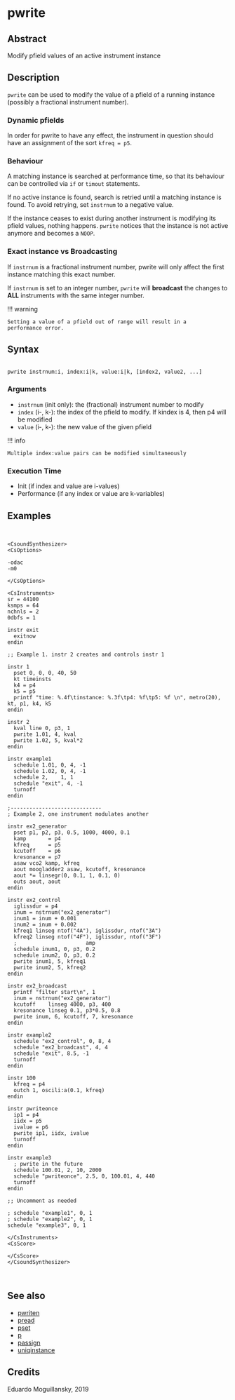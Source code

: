 # pwrite

## Abstract

Modify pfield values of an active instrument instance

## Description

`pwrite` can be used to modify the value of a pfield of a running instance 
(possibly a fractional instrument number).


### Dynamic pfields

In order for pwrite to have any effect, the instrument in question should
have an assignment of the sort `kfreq = p5`. 


### Behaviour

A matching instance is searched at performance time, so that its
behaviour can be controlled via `if` or `timout` statements.

If no active instance is found, search is retried until a matching
instance is found. To avoid retrying, set `instrnum` to a negative value.

If the instance ceases to exist during another instrument is modifying
its pfield values, nothing happens. `pwrite` notices that the instance
is not active anymore and becomes a `NOOP`.

### Exact instance vs Broadcasting

If `instrnum` is a fractional instrument number, pwrite will only affect
the first instance matching this exact number.

If `instrnum` is set to an integer number, `pwrite` will **broadcast** the
changes to **ALL** instruments with the same integer number.

!!! warning

    Setting a value of a pfield out of range will result in a 
    performance error. 

## Syntax

```csound

pwrite instrnum:i, index:i|k, value:i|k, [index2, value2, ...]

```
    
### Arguments

* `instrnum` (init only): the (fractional) instrument number to modify
* `index` (i-, k-): the index of the pfield to modify. If kindex is 4, then p4 will be modified
* `value` (i-, k-): the new value of the given pfield


!!! info

    Multiple index:value pairs can be modified simultaneously


### Execution Time

* Init (if index and value are i-values)
* Performance (if any index or value are k-variables)

## Examples

```csound


<CsoundSynthesizer>
<CsOptions>

-odac
-m0

</CsOptions>

<CsInstruments>
sr = 44100
ksmps = 64
nchnls = 2
0dbfs = 1

instr exit
  exitnow
endin
  
;; Example 1. instr 2 creates and controls instr 1
  
instr 1
  pset 0, 0, 0, 40, 50
  kt timeinsts
  k4 = p4
  k5 = p5
  printf "time: %.4f\tinstance: %.3f\tp4: %f\tp5: %f \n", metro(20), kt, p1, k4, k5
endin

instr 2
  kval line 0, p3, 1
  pwrite 1.01, 4, kval
  pwrite 1.02, 5, kval*2
endin

instr example1
  schedule 1.01, 0, 4, -1
  schedule 1.02, 0, 4, -1
  schedule 2,    1, 1
  schedule "exit", 4, -1
  turnoff
endin

;-----------------------------
; Example 2, one instrument modulates another

instr ex2_generator
  pset p1, p2, p3, 0.5, 1000, 4000, 0.1
  kamp       = p4
  kfreq      = p5
  kcutoff    = p6
  kresonance = p7
  asaw vco2 kamp, kfreq
  aout moogladder2 asaw, kcutoff, kresonance
  aout *= linsegr(0, 0.1, 1, 0.1, 0)
  outs aout, aout  
endin

instr ex2_control
  iglissdur = p4
  inum = nstrnum("ex2_generator")
  inum1 = inum + 0.001
  inum2 = inum + 0.002
  kfreq1 linseg ntof("4A"), iglissdur, ntof("3A")
  kfreq2 linseg ntof("4F"), iglissdur, ntof("3F")
  ;                      amp
  schedule inum1, 0, p3, 0.2 
  schedule inum2, 0, p3, 0.2
  pwrite inum1, 5, kfreq1
  pwrite inum2, 5, kfreq2
endin

instr ex2_broadcast
  printf "filter start\n", 1
  inum = nstrnum("ex2_generator")
  kcutoff    linseg 4000, p3, 400
  kresonance linseg 0.1, p3*0.5, 0.8
  pwrite inum, 6, kcutoff, 7, kresonance
endin

instr example2
  schedule "ex2_control", 0, 8, 4
  schedule "ex2_broadcast", 4, 4
  schedule "exit", 8.5, -1
  turnoff
endin

instr 100
  kfreq = p4
  outch 1, oscili:a(0.1, kfreq)
endin

instr pwriteonce
  ip1 = p4
  iidx = p5
  ivalue = p6
  pwrite ip1, iidx, ivalue
  turnoff
endin

instr example3
  ; pwrite in the future
  schedule 100.01, 2, 10, 2000
  schedule "pwriteonce", 2.5, 0, 100.01, 4, 440
  turnoff
endin

;; Uncomment as needed

; schedule "example1", 0, 1
; schedule "example2", 0, 1
schedule "example3", 0, 1

</CsInstruments>
<CsScore>

</CsScore>
</CsoundSynthesizer>



```


## See also

* [pwriten](pwriten.md)
* [pread](pread.md)
* [pset](https://csound.com/docs/manual/pset.html)
* [p](https://csound.com/docs/manual/p.html)
* [passign](https://csound.com/docs/manual/passign.html)
* [uniqinstance](uniqinstance.md)

## Credits

Eduardo Moguillansky, 2019
